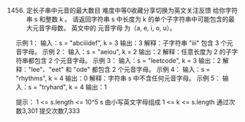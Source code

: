 1456. 定长子串中元音的最大数目
难度中等0收藏分享切换为英文关注反馈
给你字符串 s 和整数 k 。
请返回字符串 s 中长度为 k 的单个子字符串中可能包含的最大元音字母数。
英文中的 元音字母 为（a, e, i, o, u）。
 
示例 1：
输入：s = "abciiidef", k = 3
输出：3
解释：子字符串 "iii" 包含 3 个元音字母。
示例 2：
输入：s = "aeiou", k = 2
输出：2
解释：任意长度为 2 的子字符串都包含 2 个元音字母。
示例 3：
输入：s = "leetcode", k = 3
输出：2
解释："lee"、"eet" 和 "ode" 都包含 2 个元音字母。
示例 4：
输入：s = "rhythms", k = 4
输出：0
解释：字符串 s 中不含任何元音字母。
示例 5：
输入：s = "tryhard", k = 4
输出：1
 
提示：
1 <= s.length <= 10^5
s 由小写英文字母组成
1 <= k <= s.length
通过次数3,301
提交次数7,333